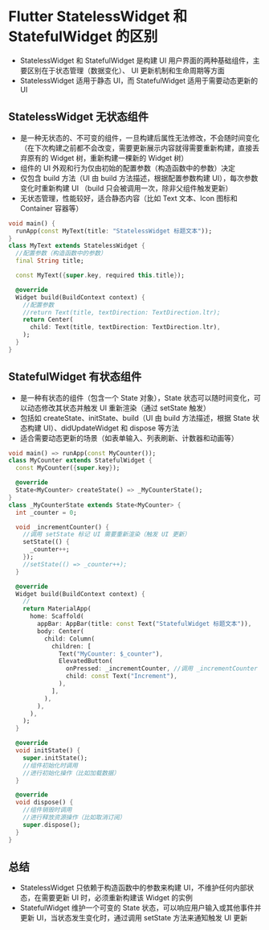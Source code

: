 # Flutter StatelessWidget 和 StatefulWidget 的区别
- StatelessWidget 和 StatefulWidget 是构建 UI 用户界面的两种基础组件，主要区别在于状态管理（数据变化）、 ​​UI 更新机制​​和生命周期等方面
- StatelessWidget 适用于静态 UI，而 StatefulWidget 适用于需要动态更新的 UI

## StatelessWidget 无状态组件
- 是一种无状态的、不可变的组件，一旦构建后属性无法修改，不会随时间变化（在下次构建之前都不会改变，需要更新展示内容就得需要重新构建，直接丢弃原有的 Widget 树，重新构建一棵新的  Widget 树）
- 组件的 UI 外观和行为仅由初始的配置参数（构造函数中的参数）决定
- 仅包含 build 方法（UI 由 build 方法描述，根据配置参数构建 UI），每次参数变化时重新构建 UI （build 只会被调用一次，除非父组件触发更新）  
- 无状态管理，性能较好，适合静态内容（比如 Text 文本、Icon 图标和 Container 容器等）

```dart
void main() {
  runApp(const MyText(title: "StatelessWidget 标题文本"));
}
class MyText extends StatelessWidget {
  //配置参数（构造函数中的参数）
  final String title;

  const MyText({super.key, required this.title});

  @override
  Widget build(BuildContext context) {
    //配置参数
    //return Text(title, textDirection: TextDirection.ltr);
    return Center(
      child: Text(title, textDirection: TextDirection.ltr),
    );
  }
}
```

## StatefulWidget 有状态组件
- 是一种有状态的组件（包含一个 State 对象），State 状态可以随时间变化，可以动态修改其状态并触发 UI 重新渲染（通过 setState 触发）
- 包括如 createState、initState、build（UI 由 build 方法描述，根据 State 状态构建 UI）、didUpdateWidget 和 dispose 等方法
- 适合需要动态更新的场景（如表单输入、列表刷新、计数器和动画等）

```dart
void main() => runApp(const MyCounter());
class MyCounter extends StatefulWidget {
  const MyCounter({super.key});

  @override
  State<MyCounter> createState() => _MyCounterState();
}
class _MyCounterState extends State<MyCounter> {
  int _counter = 0;

  void _incrementCounter() {
    //调用 setState 标记 UI 需要重新渲染（触发 UI 更新）
    setState(() {
      _counter++;
    });
    //setState(() => _counter++);
  }

  @override
  Widget build(BuildContext context) {
    //
    return MaterialApp(
      home: Scaffold(
        appBar: AppBar(title: const Text("StatefulWidget 标题文本")),
        body: Center(
          child: Column(
            children: [
              Text("MyCounter: $_counter"),
              ElevatedButton(
                onPressed: _incrementCounter, //调用 _incrementCounter 方法
                child: const Text("Increment"),
              ),
            ],
          ),
        ),
      ),
    );
  }

  @override
  void initState() {
    super.initState();
    //组件初始化时调用
    //进行初始化操作（比如加载数据）
  }

  @override
  void dispose() {
    //组件销毁时调用
    //进行释放资源操作（比如取消订阅）
    super.dispose();
  }
}
```

## 总结
- StatelessWidget 只依赖于构造函数中的参数来构建 UI，不维护任何内部状态，在需要更新 UI 时，必须重新构建该 Widget 的实例
- StatefulWidget 维护一个可变的 State 状态，可以响应用户输入或其他事件并更新 UI，当状态发生变化时，通过调用 setState 方法来通知触发 UI 更新